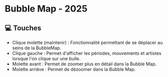 # Bubble Map - 2025

## 💻 Touches
- Clique molette (maintenir) : Fonctionnalité permettant de se déplacer au seins de la BubbleMap.
- Clique gauche : Permet d'afficher les périodes, mouvements et artistes lorsque l'on clique sur une bulle.
- Molette avant : Permet de zoomer plus en détail dans la Bubble Map.
- Molette arriève : Permet de dézoomer dans la Bubble Map.
